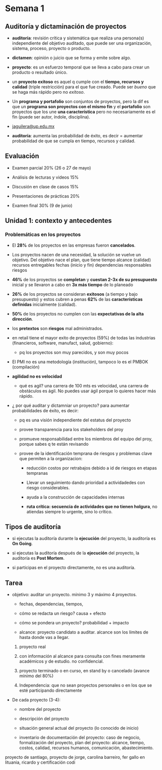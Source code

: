 # Semana 1

## Auditoría y dictaminación de proyectos

- **auditoría**: revisión crítica y sistemática que realiza una persona(s) independiente del objetivo auditado, que puede ser una organización, sistema, proceso, proyecto o producto.

- **dictamen**: opinión o juicio que se forma y emite sobre algo.

- **proyecto**: es un esfuerzo temporal que se lleva a cabo para crear un producto o resultado único.

- un **proyecto exitoso** es aquel q cumple con el **tiempo, recursos y calidad** (triple restricción) para el que fue creado. Puede ser *bueno* que se haga más rápido pero no *exitoso*.

- Un **programa y portafolio** son conjuntos de proyectos, pero la dif es que un **programa son proyectos con el mismo fin** y el **portafolio** son proyectos que los une **una característica** pero no necesariamente es el fin (puede ser autor, índole, disciplina).

- jaguilera@up.edu.mx

- **auditoría**: aumenta las probabilidad de éxito, es decir = aumentar probabilidad de que se cumpla en tiempo, recursos y calidad.

## Evaluación

- Examen parcial 20% (26 o 27 de mayo)

- Análisis de lecturas y videos 15%

- Discusión en clase de casos 15%

- Presentaciones de prácticas 20%

- Examen final 30% (9 de junio)

## Unidad 1: contexto y antecedentes

### Problemáticas en los proyectos

- El **28%** de los proyectos en las empresas fueron **cancelados**.

- Los proyectos nacen de una necesidad, la solución se vuelve un objetivo. Del objetivo nace el plan, que tiene tiempo alcance (calidad) recursos entregables fechas (inicio y fin) dependencias responsables riesgos

- **46%**  de los proyectos se **completan** y **cuestan 2-3x de su presupuesto** inicial y se llevaron a cabo en **3x más tiempo** de lo planeado

- **26%** de los proyectos se consideran **exitosos** (a tiempo y bajo presupuesto) y estos cubren a penas **62%** de las **características definidas** inicialmente (calidad).

- **50%** de los proyectos no cumplen con las **expectativas de la alta dirección**.

- los **pretextos** son **riesgos** mal administrados.

- en retail tiene el mayor exito de proyectos (59%) de todas las industrias (financieros, software, manufact, salud, gobierno):

    - pq los proyectos son muy parecidos, y son muy pocos

- El PMI no es una metodología (institución), tampoco lo es el PMBOK (compilación)

- **agilidad no es velocidad**

    - qué es agil? una carrera de 100 mts es velocidad, una carrera de obstáculos es ágil. No puedes usar ágil porque lo quieres hacer más rápido.

- ¿ por qué auditar y dictamniar un proyecto? para aumentar probabilidades de éxito, es decir:

    - pq es una visión independiente del estatus del proyecto

    - provee transparencia para los stakeholders del proy

    - promueve responsabilidad entre los miembros del equipo del proy, porque sabes q te están revisando

    - provee de la identificación temprana de riesgos y problemas clave que permiten a la organizacion:

        - reducción costos por retrabajos debido a id de riesgos en etapas tempranas

        - Llevar un seguimiento dando prioridad a actividadedes con riesgo considerables.

        - ayuda a la construcción de capacidades internas

        - **ruta crítica: secuencia de actividades que no tienen holgura**, no atiendas siempre lo urgente, sino lo crítico.

## Tipos de auditoría

- si ejecutas la auditoría durante la **ejecución** del proyecto, la auditoría es **On Going**.

- si ejecutas la auditoría después de la **ejecución** del proyecto, la auditoría es **Post Mortem**.

- si participas en el proyecto directamente, no es una auditoría.

## Tarea

- objetivo: auditar un proyecto. mínimo 3 y máximo 4 proyectos.

    - fechas, dependencias, tiempos, 

    - cómo se redacta un riesgo? causa + efecto

    - cómo se pondera un proyecto? probabilidad + impacto

    - alcance: proyecto candidato a auditar. alcance son los límites de hasta donde vas a llegar.

    1. proyecto real

    2. con información al alcance para consulta con fines meramente académicos y de estudio. no confidencial.

    3. proyecto terminado o en curso, en stand by o cancelado (avance mínimo del 80%)

    4. Independencia: que no sean proyectos personales o en los que se esté participando directamente

- De cada proyecto (3-4):

    - nombre del proyecto

    - descripción del proyecto

    - situación general actual del proyecto (lo conocido de inicio)

    - inventario de documentación del proyecto: caso de negocio, formalización del proyecto, plan del proyecto: alcance, tiempo, costos, calidad, recursos humanos, comunicación, abastecimiento.

proyecto de santiago, proyecto de jorge, carolina barreiro, fer gallo en lituania, ricardo y certificación codi



